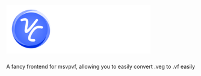 # <img src="https://github.com/DevelopCMD/VegasCon/blob/main/VCIC.png?raw=true" height="128"/>
A fancy frontend for msvpvf, allowing you to easily convert .veg to .vf easily
